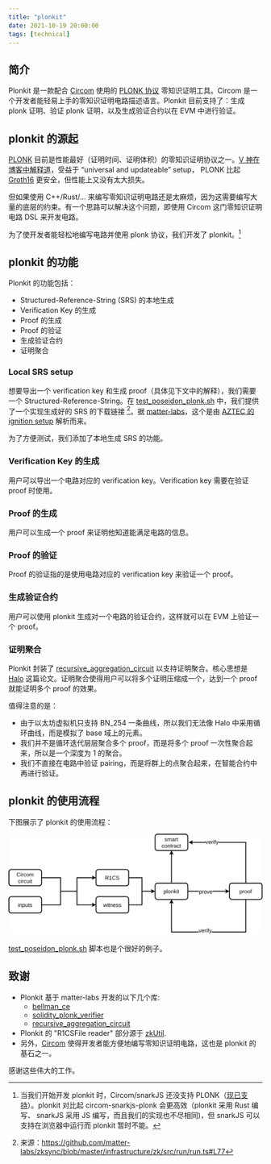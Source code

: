 ```yaml
---
title: "plonkit"
date: 2021-10-19 20:00:00
tags: [technical]
---
```


## 简介
Plonkit 是一款配合 [Circom](https://github.com/iden3/circom) 使用的 [PLONK 协议](https://eprint.iacr.org/2019/953.pdf) 零知识证明工具。Circom 是一个开发者能轻易上手的零知识证明电路描述语言。Plonkit 目前支持了：生成 plonk 证明、验证 plonk 证明，以及生成验证合约以在 EVM 中进行验证。

## plonkit 的源起
[PLONK](https://eprint.iacr.org/2019/953.pdf) 目前是性能最好（证明时间、证明体积）的零知识证明协议之一。[V 神在博客中解释道](https://vitalik.ca/general/2019/09/22/plonk.html)，受益于 “universal and updateable” setup， PLONK 比起 [Groth16](https://eprint.iacr.org/2016/260.pdf) 更安全，但性能上又没有太大损失。

但如果使用 C++/Rust/… 来编写零知识证明电路还是太麻烦，因为这需要编写大量的底层的约束。有一个思路可以解决这个问题，即使用 Circom 这门零知识证明电路 DSL 来开发电路。

为了使开发者能轻松地编写电路并使用 plonk 协议，我们开发了 plonkit。[^1]

## plonkit 的功能
Plonkit 的功能包括：

+ Structured-Reference-String (SRS) 的本地生成
+ Verification Key 的生成
+ Proof 的生成
+ Proof 的验证
+ 生成验证合约
+ 证明聚合

### Local SRS setup

想要导出一个 verification key 和生成 proof（具体见下文中的解释），我们需要一个 Structured-Reference-String。在 [test\_poseidon\_plonk.sh](https://github.com/fluidex/plonkit/blob/master/test/test_poseidon_plonk.sh) 中，我们提供了一个实现生成好的 SRS 的下载链接 [^2]。据 [matter-labs](https://github.com/matter-labs/bellman/blob/f551a55d83d2ea604b2dbfe096fd9dcfdaedb189/src/kate_commitment/mod.rs#L1090)，这个是由 [AZTEC 的 ignition setup](https://medium.com/aztec-protocol/aztec-announcing-our-ignition-ceremony-757850264cfe) 解析而来。

为了方便测试，我们添加了本地生成 SRS 的功能。

### Verification Key 的生成

用户可以导出一个电路对应的 verification key。Verification key 需要在验证 proof 时使用。

### Proof 的生成

用户可以生成一个 proof 来证明他知道能满足电路的信息。

### Proof 的验证

Proof 的验证指的是使用电路对应的 verification key 来验证一个 proof。

### 生成验证合约

用户可以使用 plonkit 生成对一个电路的验证合约，这样就可以在 EVM 上验证一个 proof。

### 证明聚合

Plonkit 封装了 [recursive\_aggregation\_circuit](https://github.com/matter-labs/recursive_aggregation_circuit) 以支持证明聚合。核心思想是 [Halo](https://eprint.iacr.org/2019/1021.pdf) 这篇论文。证明聚合使得用户可以将多个证明压缩成一个，达到一个 proof 就能证明多个 proof 的效果。

值得注意的是：
+ 由于以太坊虚拟机只支持 BN_254 一条曲线，所以我们无法像 Halo 中采用循环曲线，而是模拟了 base 域上的元素。
+ 我们并不是循环迭代层层聚合多个 proof，而是将多个 proof 一次性聚合起来，所以是一个深度为 1 的聚合。
+ 我们不直接在电路中验证 pairing，而是将群上的点聚合起来，在智能合约中再进行验证。

## plonkit 的使用流程
下图展示了 plonkit 的使用流程：

![](plonkit.png)

[test\_poseidon\_plonk.sh](https://github.com/fluidex/plonkit/blob/master/test/test_poseidon_plonk.sh) 脚本也是个很好的例子。

## 致谢
+ Plonkit 基于 matter-labs 开发的以下几个库:
    * [bellman_ce](https://github.com/matter-labs/bellman)
    * [solidity\_plonk\_verifier](https://github.com/matter-labs/solidity_plonk_verifier)
    * [recursive\_aggregation\_circuit](https://github.com/matter-labs/recursive_aggregation_circuit)
+ Plonkit 的 "R1CSFile reader" 部分源于 [zkUtil](https://github.com/poma/zkutil).
+ 另外，[Circom](https://github.com/iden3/circom) 使得开发者能方便地编写零知识证明电路，这也是 plonkit 的基石之一。

感谢这些伟大的工作。

[^1]: 当我们开始开发 plonkit 时，Circom/snarkJS 还没支持 PLONK（[现已支持](https://blog.iden3.io/circom-snarkjs-plonk.html)）。plonkit 对比起 circom-snarkjs-plonk 会更高效（plonkit 采用 Rust 编写、 snarkJS 采用 JS 编写，而且我们的实现也不尽相同)，但 snarkJS 可以支持在浏览器中运行而 plonkit 暂时不能。
[^2]: 来源：https://github.com/matter-labs/zksync/blob/master/infrastructure/zk/src/run/run.ts#L77
